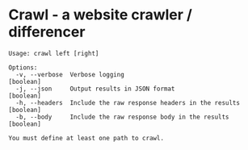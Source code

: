 # Crawl - a website crawler / differencer

	Usage: crawl left [right]

	Options:
	  -v, --verbose  Verbose logging                                  [boolean]
	  -j, --json     Output results in JSON format                    [boolean]
	  -h, --headers  Include the raw response headers in the results  [boolean]
	  -b, --body     Include the raw response body in the results     [boolean]

	You must define at least one path to crawl.